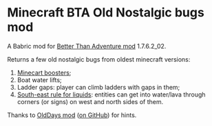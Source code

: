 # Minecraft BTA Old Nostalgic bugs mod

A Babric mod for [Better Than Adventure mod](https://www.minecraftforum.net/forums/mapping-and-modding-java-edition/minecraft-mods/3106066-better-than-adventure-for-beta-1-7-3-timely) 1.7.6.2_02.

Returns a few old nostalgic bugs from oldest minecraft versions:
1. [Minecart boosters](https://minecraft.fandom.com/wiki/Tutorials/Minecart_booster);
2. Boat water lifts;
3. Ladder gaps: player can climb ladders with gaps in them;
4. [South-east rule for liquids](https://minecraft.fandom.com/wiki/Tutorials/Water_ladder): entities can get into water/lava through corners (or signs) on west and north sides of them.

Thanks to [OldDays mod](https://www.minecraftforum.net/forums/mapping-and-modding-java-edition/minecraft-mods/1275907-olddays-nbxlite-spawnhuman-ssp-sspc) ([on GitHub](https://github.com/Exalm/Minecraft-mods)) for hints.